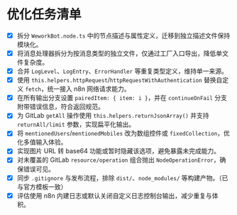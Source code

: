 # 优化任务清单

- [x] 拆分 `WeworkBot.node.ts` 中的节点描述与属性定义，迁移到独立描述文件保持模块化。
- [x] 将消息处理器拆分为按消息类型的独立文件，仅通过工厂入口导出，降低单文件复杂度。
- [x] 合并 `LogLevel`、`LogEntry`、`ErrorHandler` 等重复类型定义，维持单一来源。
- [x] 使用 `this.helpers.httpRequest`/`httpRequestWithAuthentication` 替换自定义 `fetch`，统一接入 n8n 网络请求能力。
- [x] 在所有输出分支设置 `pairedItem: { item: i }`，并在 `continueOnFail` 分支附带错误信息，符合返回规范。
- [x] 为 GitLab `getAll` 操作使用 `this.helpers.returnJsonArray()` 并支持 `returnAll/limit` 参数，实现扁平化输出。
- [x] 将 `mentionedUsers`/`mentionedMobiles` 改为数组控件或 `fixedCollection`，优化多值输入体验。
- [x] 实现图片 URL 转 base64 功能或暂时隐藏该选项，避免暴露未完成能力。
- [x] 对未覆盖的 GitLab `resource/operation` 组合抛出 `NodeOperationError`，确保错误可见。
- [x] 同步 `.gitignore` 与发布流程，排除 `dist/`、`node_modules/` 等构建产物。（已与官方模板一致）
- [x] 评估使用 n8n 内建日志或默认关闭自定义日志控制台输出，减少重复与体积。
